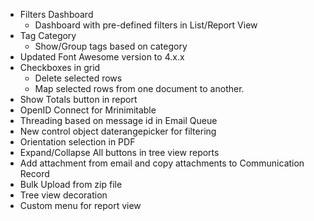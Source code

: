 - Filters Dashboard
	- Dashboard with pre-defined filters in List/Report View
- Tag Category
	- Show/Group tags based on category
- Updated Font Awesome version to 4.x.x
- Checkboxes in grid
	- Delete selected rows
	- Map selected rows from one document to another.
- Show Totals button in report
- OpenID Connect for Mrinimitable
- Threading based on message id in Email Queue
- New control object daterangepicker for filtering
- Orientation selection in PDF
- Expand/Collapse All buttons in tree view reports
- Add attachment from email and copy attachments to Communication Record
- Bulk Upload from zip file
- Tree view decoration
- Custom menu for report view
